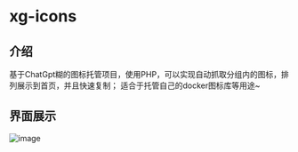 # xg-icons
## 介绍
基于ChatGpt糊的图标托管项目，使用PHP，可以实现自动抓取分组内的图标，排列展示到首页，并且快速复制；
适合于托管自己的docker图标库等用途~
## 界面展示
![image](https://github.com/verkyer/xg-icons/blob/main/demo.png)
